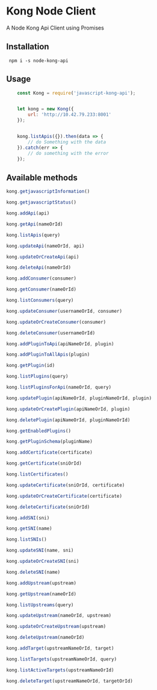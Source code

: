 # Kong Node Client

A Node Kong Api Client using Promises

## Installation

```
 npm i -s node-kong-api
```

## Usage


```javascript
    const Kong = require('javascript-kong-api');


    let kong = new Kong({
        url: 'http://10.42.79.233:8001'
    });


    kong.listApis({}).then(data => {
        // do Something with the data
    }).catch(err => {
        // do something with the error
    });

```

## Available methods

```javascript
kong.getjavascriptInformation()
```

```javascript
kong.getjavascriptStatus()
```

```javascript
kong.addApi(api)
```

```javascript
kong.getApi(nameOrId)
```

```javascript
kong.listApis(query)
```

```javascript
kong.updateApi(nameOrId, api)
```

```javascript
kong.updateOrCreateApi(api)
```

```javascript
kong.deleteApi(nameOrId)
```

```javascript
kong.addConsumer(consumer)
```

```javascript
kong.getConsumer(nameOrId)
```

```javascript
kong.listConsumers(query)
```

```javascript
kong.updateConsumer(usernameOrId, consumer)
```

```javascript
kong.updateOrCreateConsumer(consumer)
```

```javascript
kong.deleteConsumer(usernameOrId)
```

```javascript
kong.addPluginToApi(apiNameOrId, plugin)
```

```javascript
kong.addPluginToAllApis(plugin)
```

```javascript
kong.getPlugin(id)
```

```javascript
kong.listPlugins(query)
```

```javascript
kong.listPluginsForApi(nameOrId, query)
```

```javascript
kong.updatePlugin(apiNameOrId, pluginNameOrId, plugin)
```

```javascript
kong.updateOrCreatePlugin(apiNameOrId, plugin)
```

```javascript
kong.deletePlugin(apiNameOrId, pluginNameOrId)
```

```javascript
kong.getEnabledPlugins()
```

```javascript
kong.getPluginSchema(pluginName)
```

```javascript
kong.addCertificate(certificate)
```

```javascript
kong.getCertificate(sniOrId)
```

```javascript
kong.listCertificates()
```

```javascript
kong.updateCertificate(sniOrId, certificate)
```

```javascript
kong.updateOrCreateCertificate(certificate)
```

```javascript
kong.deleteCertificate(sniOrId)
```

```javascript
kong.addSNI(sni)
```

```javascript
kong.getSNI(name)
```

```javascript
kong.listSNIs()
```

```javascript
kong.updateSNI(name, sni)
```

```javascript
kong.updateOrCreateSNI(sni)
```

```javascript
kong.deleteSNI(name)
```

```javascript
kong.addUpstream(upstream)
```

```javascript
kong.getUpstream(nameOrId)
```

```javascript
kong.listUpstreams(query)
```

```javascript
kong.updateUpstream(nameOrId, upstream)
```

```javascript
kong.updateOrCreateUpstream(upstream)
```

```javascript
kong.deleteUpstream(nameOrId)
```

```javascript
kong.addTarget(upstreamNameOrId, target)
```

```javascript
kong.listTargets(upstreamNameOrId, query)
```

```javascript
kong.listActiveTargets(upstreamNameOrId)
```

```javascript
kong.deleteTarget(upstreamNameOrId, targetOrId)
```